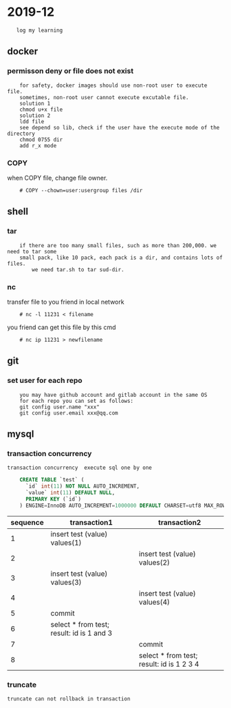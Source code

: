 # 2019-12
```
   log my learning
```

## docker
### permisson deny or file does not exist
```
	for safety, docker images should use non-root user to execute file.
	sometimes, non-root user cannot execute excutable file.
	solution 1
	chmod u+x file
	solution 2
	ldd file
	see depend so lib, check if the user have the execute mode of the directory
	chmod 0755 dir  
	add r_x mode
```
### COPY
when COPY file, change file owner.
```
    # COPY --chown=user:usergroup files /dir   
``` 

## shell

### tar
```
	if there are too many small files, such as more than 200,000. we need to tar some 
	small pack, like 10 pack, each pack is a dir, and contains lots of files.
        we need tar.sh to tar sud-dir. 	
```
### nc
transfer file to you friend in local network
```$xslt
    # nc -l 11231 < filename
```
you friend can get this file by this cmd
```$xslt
    # nc ip 11231 > newfilename
```

## git
### set user for each repo
```
    you may have github account and gitlab account in the same OS
    for each repo you can set as follows:
	git config user.name "xxx"
	git config user.email xxx@qq.com
```

## mysql

### transaction concurrency
```
transaction concurrency  execute sql one by one
```
```sql
    CREATE TABLE `test` (
      `id` int(11) NOT NULL AUTO_INCREMENT,
      `value` int(11) DEFAULT NULL,
      PRIMARY KEY (`id`)
    ) ENGINE=InnoDB AUTO_INCREMENT=1000000 DEFAULT CHARSET=utf8 MAX_ROW
```
| sequence|transaction1|transaction2|
|--------|---------|-----|
| 1|insert test (value) values(1)| |
| 2| |insert test (value) values(2) |
| 3|insert test (value) values(3)| |
| 4| |insert test (value) values(4) |
| 5| commit| |
| 6| select * from test;<br>  result: id is 1 and 3|  |
| 7|  |commit |
| 8| |select * from test;<br>  result: id is 1 2 3 4  |

### truncate
```$xslt
truncate can not rollback in transaction
```

